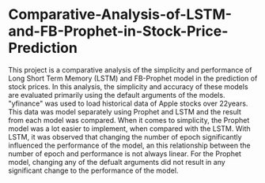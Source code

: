 # Comparative-Analysis-of-LSTM-and-FB-Prophet-in-Stock-Price-Prediction

This project is a comparative analysis of the simplicity and performance of Long Short Term Memory (LSTM) and FB-Prophet model in the prediction of stock prices. In this analysis, the simplicity and accuracy of these models are evaluated primarily using the default arguments of the models.
"yfinance" was used to load historical data of Apple stocks over 22years. This data was model separately using Prophet and LSTM and the result from each model was compared. When it comes to simplicity, the Prophet model was a lot easier to implement, when compared with the LSTM.  With LSTM, it was observed that changing the number of epoch significantly influenced the performance of the model, an this relationship between the number of epoch and performance is not always linear. For the Prophet model, changing any of the defualt arguments did not result in any significant change to the performance of the model.
